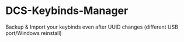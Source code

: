 # DCS-Keybinds-Manager
Backup &amp; Import your keybinds even after UUID changes (different USB port/Windows reinstall)
